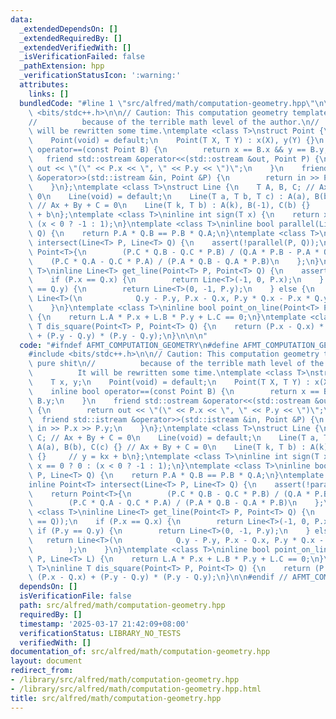 ```yaml
---
data:
  _extendedDependsOn: []
  _extendedRequiredBy: []
  _extendedVerifiedWith: []
  _isVerificationFailed: false
  _pathExtension: hpp
  _verificationStatusIcon: ':warning:'
  attributes:
    links: []
  bundledCode: "#line 1 \"src/alfred/math/computation-geometry.hpp\"\n\n\n\n#include\
    \ <bits/stdc++.h>\n\n// Caution: This computation geometry template is pure shit\n\
    //          because of the terrible math level of the author.\n//          It\
    \ will be rewritten some time.\ntemplate <class T>\nstruct Point {\n    T x, y;\n\
    \    Point(void) = default;\n    Point(T X, T Y) : x(X), y(Y) {}\n    inline bool\
    \ operator==(const Point B) {\n        return x == B.x && y == B.y;\n    }\n \
    \   friend std::ostream &operator<<(std::ostream &out, Point P) {\n        return\
    \ out << \"(\" << P.x << \", \" << P.y << \")\";\n    }\n    friend std::istream\
    \ &operator>>(std::istream &in, Point &P) {\n        return in >> P.x >> P.y;\n\
    \    }\n};\ntemplate <class T>\nstruct Line {\n    T A, B, C; // Ax + By + C =\
    \ 0\n    Line(void) = default;\n    Line(T a, T b, T c) : A(a), B(b), C(c) {}\
    \ // Ax + By + C = 0\n    Line(T k, T b) : A(k), B(-1), C(b) {}     // y = kx\
    \ + b\n};\ntemplate <class T>\ninline int sign(T x) {\n    return x == 0 ? 0 :\
    \ (x < 0 ? -1 : 1);\n}\ntemplate <class T>\ninline bool parallel(Line<T> P, Line<T>\
    \ Q) {\n    return P.A * Q.B == P.B * Q.A;\n}\ntemplate <class T>\ninline Point<T>\
    \ intersect(Line<T> P, Line<T> Q) {\n    assert(!parallel(P, Q));\n    return\
    \ Point<T>{\n        (P.C * Q.B - Q.C * P.B) / (Q.A * P.B - P.A * Q.B),\n    \
    \    (P.C * Q.A - Q.C * P.A) / (P.A * Q.B - Q.A * P.B)\n    };\n}\ntemplate <class\
    \ T>\ninline Line<T> get_line(Point<T> P, Point<T> Q) {\n    assert(!(P == Q));\n\
    \    if (P.x == Q.x) {\n        return Line<T>(-1, 0, P.x);\n    } else if (P.y\
    \ == Q.y) {\n        return Line<T>(0, -1, P.y);\n    } else {\n        return\
    \ Line<T>(\n            Q.y - P.y, P.x - Q.x, P.y * Q.x - P.x * Q.y\n        );\n\
    \    }\n}\ntemplate <class T>\ninline bool point_on_line(Point<T> P, Line<T> L)\
    \ {\n    return L.A * P.x + L.B * P.y + L.C == 0;\n}\ntemplate <class T>\ninline\
    \ T dis_square(Point<T> P, Point<T> Q) {\n    return (P.x - Q.x) * (P.x - Q.x)\
    \ + (P.y - Q.y) * (P.y - Q.y);\n}\n\n\n"
  code: "#ifndef AFMT_COMPUTATION_GEOMETRY\n#define AFMT_COMPUTATION_GEOMETRY\n\n\
    #include <bits/stdc++.h>\n\n// Caution: This computation geometry template is\
    \ pure shit\n//          because of the terrible math level of the author.\n//\
    \          It will be rewritten some time.\ntemplate <class T>\nstruct Point {\n\
    \    T x, y;\n    Point(void) = default;\n    Point(T X, T Y) : x(X), y(Y) {}\n\
    \    inline bool operator==(const Point B) {\n        return x == B.x && y ==\
    \ B.y;\n    }\n    friend std::ostream &operator<<(std::ostream &out, Point P)\
    \ {\n        return out << \"(\" << P.x << \", \" << P.y << \")\";\n    }\n  \
    \  friend std::istream &operator>>(std::istream &in, Point &P) {\n        return\
    \ in >> P.x >> P.y;\n    }\n};\ntemplate <class T>\nstruct Line {\n    T A, B,\
    \ C; // Ax + By + C = 0\n    Line(void) = default;\n    Line(T a, T b, T c) :\
    \ A(a), B(b), C(c) {} // Ax + By + C = 0\n    Line(T k, T b) : A(k), B(-1), C(b)\
    \ {}     // y = kx + b\n};\ntemplate <class T>\ninline int sign(T x) {\n    return\
    \ x == 0 ? 0 : (x < 0 ? -1 : 1);\n}\ntemplate <class T>\ninline bool parallel(Line<T>\
    \ P, Line<T> Q) {\n    return P.A * Q.B == P.B * Q.A;\n}\ntemplate <class T>\n\
    inline Point<T> intersect(Line<T> P, Line<T> Q) {\n    assert(!parallel(P, Q));\n\
    \    return Point<T>{\n        (P.C * Q.B - Q.C * P.B) / (Q.A * P.B - P.A * Q.B),\n\
    \        (P.C * Q.A - Q.C * P.A) / (P.A * Q.B - Q.A * P.B)\n    };\n}\ntemplate\
    \ <class T>\ninline Line<T> get_line(Point<T> P, Point<T> Q) {\n    assert(!(P\
    \ == Q));\n    if (P.x == Q.x) {\n        return Line<T>(-1, 0, P.x);\n    } else\
    \ if (P.y == Q.y) {\n        return Line<T>(0, -1, P.y);\n    } else {\n     \
    \   return Line<T>(\n            Q.y - P.y, P.x - Q.x, P.y * Q.x - P.x * Q.y\n\
    \        );\n    }\n}\ntemplate <class T>\ninline bool point_on_line(Point<T>\
    \ P, Line<T> L) {\n    return L.A * P.x + L.B * P.y + L.C == 0;\n}\ntemplate <class\
    \ T>\ninline T dis_square(Point<T> P, Point<T> Q) {\n    return (P.x - Q.x) *\
    \ (P.x - Q.x) + (P.y - Q.y) * (P.y - Q.y);\n}\n\n#endif // AFMT_COMPUTATION_GEOMETRY\n"
  dependsOn: []
  isVerificationFile: false
  path: src/alfred/math/computation-geometry.hpp
  requiredBy: []
  timestamp: '2025-03-17 21:42:09+08:00'
  verificationStatus: LIBRARY_NO_TESTS
  verifiedWith: []
documentation_of: src/alfred/math/computation-geometry.hpp
layout: document
redirect_from:
- /library/src/alfred/math/computation-geometry.hpp
- /library/src/alfred/math/computation-geometry.hpp.html
title: src/alfred/math/computation-geometry.hpp
---
```


